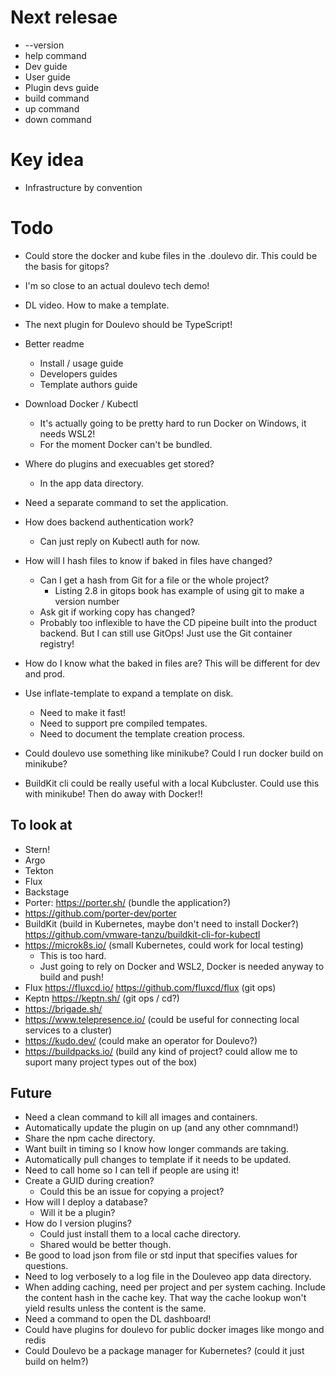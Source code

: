 # Next relesae

- --version
- help command
- Dev guide
- User guide
- Plugin devs guide
- build command
- up command
- down command

# Key idea

- Infrastructure by convention

# Todo

- Could store the docker and kube files in the .doulevo dir. This could be the basis for gitops?

- I'm so close to an actual doulevo tech demo!
- DL video. How to make a template.
  
- The next plugin for Doulevo should be TypeScript!

- Better readme
  - Install / usage guide
  - Developers guides
  - Template authors guide

- Download Docker / Kubectl
  - It's actually going to be pretty hard to run Docker on Windows, it needs WSL2!
  - For the moment Docker can't be bundled.
- Where do plugins and execuables get stored?
  - In the app data directory.
- Need a separate command to set the application.
- How does backend authentication work?
    - Can just reply on Kubectl auth for now.

- How will I hash files to know if baked in files have changed?
  - Can I get a hash from Git for a file or the whole project?
    - Listing 2.8 in gitops book has example of using git to make a version number
  - Ask git if working copy has changed?
  - Probably too inflexible to have the CD pipeine built into the product backend. But I can still use GitOps! Just use the Git container registry!
- How do I know what the baked in files are? This will be different for dev and prod.

- Use inflate-template to expand a template on disk.
  - Need to make it fast!
  - Need to support pre compiled tempates.
  - Need to document the template creation process.

- Could doulevo use something like minikube? Could I run docker build on minikube?
- BuildKit cli could be really useful with a local Kubcluster. Could use this with minikube! Then do away with Docker!!

## To look at

- Stern!
- Argo
- Tekton
- Flux
- Backstage
- Porter: https://porter.sh/ (bundle the application?)
- https://github.com/porter-dev/porter
- BuildKit (build in Kubernetes, maybe don't need to install Docker?) https://github.com/vmware-tanzu/buildkit-cli-for-kubectl
- https://microk8s.io/ (small Kubernetes, could work for local testing)
  - This is too hard.
  - Just going to rely on Docker and WSL2, Docker is needed anyway to build and push!
- Flux https://fluxcd.io/ https://github.com/fluxcd/flux (git ops)
- Keptn https://keptn.sh/ (git ops / cd?)
- https://brigade.sh/
- https://www.telepresence.io/ (could be useful for connecting local services to a cluster)
- https://kudo.dev/ (could make an operator for Doulevo?)
- https://buildpacks.io/ (build any kind of project? could allow me to suport many project types out of the box)

## Future

- Need a clean command to kill all images and containers.
- Automatically update the plugin on up (and any other comnmand!)
- Share the npm cache directory.
- Want built in timing so I know how longer commands are taking.
- Automatically pull changes to template if it needs to be updated.
- Need to call home so I can tell if people are using it!
- Create a GUID during creation?
  - Could this be an issue for copying a project?
- How will I deploy a database?
  - Will it be a plugin?
- How do I version plugins? 
    - Could just install them to a local cache directory.
    - Shared would be better though.
- Be good to load json from file or std input that specifies values for questions. 
- Need to log verbosely to a log file in the Douleveo app data directory.
- When adding caching, need per project and per system caching. Include the content hash in the cache key. That way the cache lookup won't yield results unless the content is the same.
- Need a command to open the DL dashboard!
- Could have plugins for doulevo for public docker images like mongo and redis
- Could Doulevo be a package manager for Kubernetes? (could it just build on helm?)